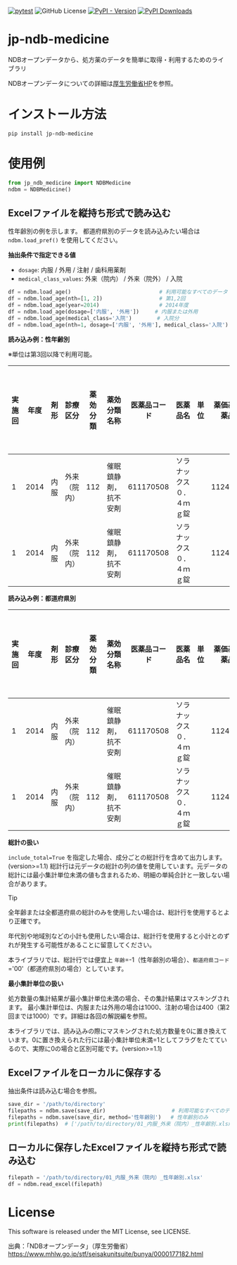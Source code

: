 [![pytest](https://github.com/shiro46mt/jp-ndb-medicine/actions/workflows/pytest.yml/badge.svg)](https://github.com/shiro46mt/jp-ndb-medicine/actions/workflows/pytest.yml)
![GitHub License](https://img.shields.io/github/license/shiro46mt/jp-ndb-medicine)
[![PyPI - Version](https://img.shields.io/pypi/v/jp-ndb-medicine)](https://pypi.org/project/jp-ndb-medicine/)
[![PyPI Downloads](https://static.pepy.tech/badge/jp-ndb-medicine)](https://pepy.tech/projects/jp-ndb-medicine)

# jp-ndb-medicine
NDBオープンデータから、処方薬のデータを簡単に取得・利用するためのライブラリ

NDBオープンデータについての詳細は[厚生労働省HP](https://www.mhlw.go.jp/stf/seisakunitsuite/bunya/0000177182.html)を参照。

# インストール方法
```
pip install jp-ndb-medicine
```

# 使用例
```python
from jp_ndb_medicine import NDBMedicine
ndbm = NDBMedicine()
```

## Excelファイルを縦持ち形式で読み込む

性年齢別の例を示します。
都道府県別のデータを読み込みたい場合は `ndbm.load_pref()` を使用してください。

**抽出条件で指定できる値**
* `dosage`: 内服 / 外用 / 注射 / 歯科用薬剤
* `medical_class_values`: 外来（院内） / 外来（院外） / 入院

```python
df = ndbm.load_age()                            # 利用可能なすべてのデータ
df = ndbm.load_age(nth=[1, 2])                  # 第1,2回
df = ndbm.load_age(year=2014)                   # 2014年度
df = ndbm.load_age(dosage=['内服', '外用'])     # 内服または外用
df = ndbm.load_age(medical_class='入院')        # 入院分
df = ndbm.load_age(nth=1, dosage=['内服', '外用'], medical_class='入院')  # 条件の組み合わせ（AND検索）
```

**読み込み例：性年齢別**

※単位は第3回以降で利用可能。

実施回|年度|剤形|診療区分|薬効分類|薬効分類名称|医薬品コード|医薬品名|単位|薬価基準収載医薬品コード|薬価|後発品区分|性別|年齢|年齢区間|処方数量|最小集計単位未満
--|--|--|--|--|--|--|--|--|--|--|--|--|--|--|--|--
1|2014|内服|外来（院内）|112|催眠鎮静剤，抗不安剤|611170508|ソラナックス０．４ｍｇ錠||1124023F1037|9.2|0|男性|10|10～14歳|4757.2|0
1|2014|内服|外来（院内）|112|催眠鎮静剤，抗不安剤|611170508|ソラナックス０．４ｍｇ錠||1124023F1037|9.2|0|男性|15|15～19歳|46466|0

**読み込み例：都道府県別**

実施回|年度|剤形|診療区分|薬効分類|薬効分類名称|医薬品コード|医薬品名|単位|薬価基準収載医薬品コード|薬価|後発品区分|都道府県コード|都道府県名|処方数量|最小集計単位未満
--|--|--|--|--|--|--|--|--|--|--|--|--|--|--|--
1|2014|内服|外来（院内）|112|催眠鎮静剤，抗不安剤|611170508|ソラナックス０．４ｍｇ錠||1124023F1037|9.2|0|01|北海道|2411514|0
1|2014|内服|外来（院内）|112|催眠鎮静剤，抗不安剤|611170508|ソラナックス０．４ｍｇ錠||1124023F1037|9.2|0|02|青森県|746303.5|0

**総計の扱い**

`include_total=True` を指定した場合、成分ごとの総計行を含めて出力します。(version>=1.1)
総計行は元データの総計の列の値を使用しています。元データの総計には最小集計単位未満の値も含まれるため、明細の単純合計と一致しない場合があります。

> [!TIP]
>
> 全年齢または全都道府県の総計のみを使用したい場合は、総計行を使用するとより正確です。
>
> 年代別や地域別などの小計も使用したい場合は、総計行を使用すると小計とのずれが発生する可能性があることに留意してください。

本ライブラリでは、総計行では便宜上 `年齢`=-1（性年齢別の場合）、`都道府県コード`='00'（都道府県別の場合）としています。

**最小集計単位の扱い**

処方数量の集計結果が最小集計単位未満の場合、その集計結果はマスキングされます。
最小集計単位は、内服または外用の場合は1000、注射の場合は400（第2回までは1000）です。詳細は各回の解説編を参照。

本ライブラリでは、読み込みの際にマスキングされた処方数量を0に置き換えています。0に置き換えられた行には最小集計単位未満=1としてフラグをたてているので、実際に0の場合と区別可能です。(version>=1.1)

## Excelファイルをローカルに保存する

抽出条件は読み込む場合を参照。

```python
save_dir = '/path/to/directory'
filepaths = ndbm.save(save_dir)                     # 利用可能なすべてのデータ
filepaths = ndbm.save(save_dir, method='性年齢別')   # 性年齢別のみ
print(filepaths)  # ['/path/to/directory/01_内服_外来（院内）_性年齢別.xlsx', ...]
```

## ローカルに保存したExcelファイルを縦持ち形式で読み込む
```python
filepath = '/path/to/directory/01_内服_外来（院内）_性年齢別.xlsx'
df = ndbm.read_excel(filepath)
```

# License
This software is released under the MIT License, see LICENSE.

出典：「NDBオープンデータ」（厚生労働省） https://www.mhlw.go.jp/stf/seisakunitsuite/bunya/0000177182.html
